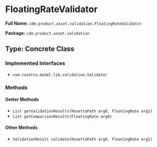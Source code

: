 # FloatingRateValidator

**Full Name:** `cdm.product.asset.validation.FloatingRateValidator`

**Package:** `cdm.product.asset.validation`

## Type: Concrete Class

### Implemented Interfaces

- `com.rosetta.model.lib.validation.Validator`

### Methods

#### Getter Methods

- `List getValidationResults(RosettaPath arg0, FloatingRate arg1)`
- `List getComparisonResults(FloatingRate arg0)`

#### Other Methods

- `ValidationResult validate(RosettaPath arg0, FloatingRate arg1)`

